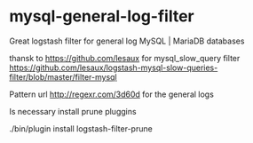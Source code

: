 # mysql-general-log-filter
Great logstash filter for general log MySQL | MariaDB databases

thansk to https://github.com/lesaux for mysql_slow_query filter
https://github.com/lesaux/logstash-mysql-slow-queries-filter/blob/master/filter-mysql

Pattern url http://regexr.com/3d60d for the general logs

Is necessary install prune pluggins 

./bin/plugin install logstash-filter-prune
